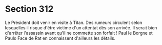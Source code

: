 # Section 312

Le Président doit venir en visite à Titan. Des rumeurs circulent selon lesquelles il risque
d'être victime d'un attentat dès son arrivée. Il serait bien d'arrêter l'assassin avant qu'il ne
commette son forfait ! Paul le Borgne et Paulo Face de Rat en connaissent d'ailleurs les
détails.